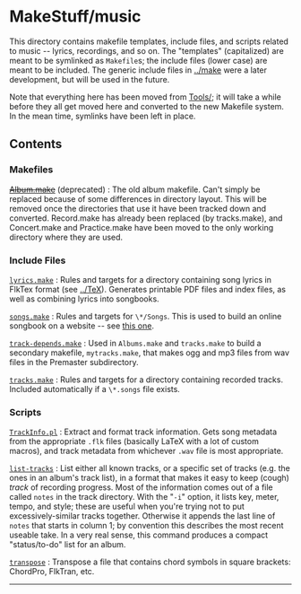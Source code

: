# MakeStuff/music

This directory contains makefile templates, include files, and scripts
related to music -- lyrics, recordings, and so on. The "templates"
(capitalized) are meant to be symlinked as `Makefile`s; the include
files (lower case) are meant to be included. The generic include files
in [../make](../make) were a later development, but will be used in the
future.

Note that everything here has been moved from [Tools/](../); it will
take a while before they all get moved here and converted to the new
Makefile system. In the mean time, symlinks have been left in place.

## Contents

### Makefiles

[~~Album.make~~](Album.make) (deprecated)
: The old album makefile. Can't simply be replaced because of some differences
  in directory layout.  This will be removed once the directories that use it
  have been tracked down and converted. Record.make has already been replaced
  (by tracks.make), and Concert.make and Practice.make have been moved to the
  only working directory where they are used.

### Include Files

 [`lyrics.make`](lyrcs.make)
:  Rules and targets for a directory containing song lyrics in FlkTex format
   (see [../TeX](../TeX)).  Generates printable PDF files and index files, as
   well as combining lyrics into songbooks.

 [`songs.make`](songs.make)
:   Rules and targets for `\*/Songs`.  This is used to build an online songbook
    on a website -- see [this one](https://steve.savitzky.net/Songs/).

 [`track-depends.make`](track-depends.make)
:  Used in `Albums.make` and `tracks.make` to build a secondary makefile,
   `mytracks.make`, that makes ogg and mp3 files from wav files in the
    Premaster subdirectory.

 [`tracks.make`](tracks.make)
:   Rules and targets for a directory containing recorded tracks.  Included
    automatically if a `\*.songs` file exists.

### Scripts

 [`TrackInfo.pl`](TrackInfo.pl) 
:   Extract and format track information. Gets song metadata from the
    appropriate `.flk` files (basically LaTeX with a lot of custom
    macros), and track metadata from whichever `.wav` file is
    most appropriate.

 [`list-tracks`](list-tracks) 
:   List either all known tracks, or a specific set of tracks (e.g. the
    ones in an album's track list), in a format that makes it easy to
    keep (cough) *track* of recording progress. Most of the information
    comes out of a file called `notes` in the track directory. With the
    "`-i`" option, it lists key, meter, tempo, and style; these are
    useful when you're trying not to put excessively-similar
    tracks together. Otherwise it appends the last line of `notes` that
    starts in column 1; by convention this describes the most recent
    useable take. In a very real sense, this command produces a compact
    "status/to-do" list for an album.

 [`transpose`](transpose) 
:   Transpose a file that contains chord symbols in square brackets:
    ChordPro, FlkTran, etc.

------------------------------------------------------------------------
